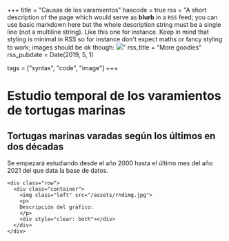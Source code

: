 +++
title = "Causas de los varamientos"
hascode = true
rss = "A short description of the page which would serve as **blurb** in a `RSS` feed; you can use basic markdown here but the whole description string must be a single line (not a multiline string). Like this one for instance. Keep in mind that styling is minimal in RSS so for instance don't expect maths or fancy styling to work; images should be ok though: ![](https://upload.wikimedia.org/wikipedia/en/b/b0/Rick_and_Morty_characters.jpg)"
rss_title = "More goodies"
rss_pubdate = Date(2019, 5, 1)

tags = ["syntax", "code", "image"]
+++

# **Estudio temporal de los varamientos de tortugas marinas**

## Tortugas marinas varadas según los últimos en dos décadas

Se empezará estudiando desde el año 2000 hasta el último mes del año 2021 del que data la base de datos.

~~~
<div class="row">
  <div class="container">
    <img class="left" src="/assets/rndimg.jpg">
    <p>
    Descripción del gráfico: 
    </p>
    <div style="clear: both"></div>      
  </div>
</div>
~~~



